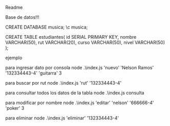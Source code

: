Readme 

Base de datos!!!

CREATE DATABASE musica;
\c musica;

CREATE TABLE estudiantes(
id  SERIAL PRIMARY KEY,
nombre VARCHAR(50),
rut VARCHAR(20),
curso VARCHAR(50),
nivel VARCHAR(50)
);




ejemplo 

para ingresar dato por consola
node .\index.js 'nuevo' 'Nelson Ramos' '132334443-4' 'guitarra' 3


para buscar por rut
node .\index.js 'rut' '132334443-4'


para consultar todos los datos de la tabla
node .\index.js consulta


para modificar por nombre
node .\index.js 'editar' 'nelson' '666666-4' 'poker' 3


para eliminar 
node .\index.js 'eliminar' '132334443-4'


